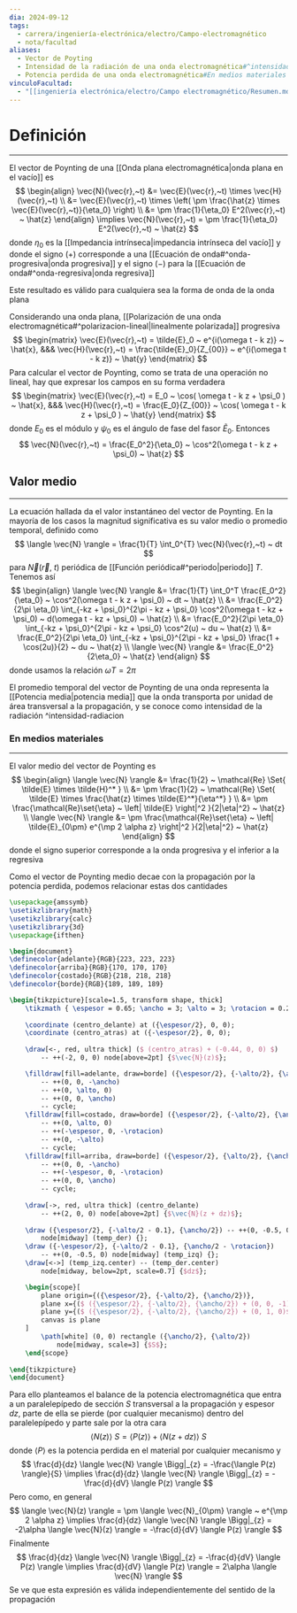 ```yaml
---
dia: 2024-09-12
tags:
  - carrera/ingeniería-electrónica/electro/Campo-electromagnético
  - nota/facultad
aliases:
  - Vector de Poyting
  - Intensidad de la radiación de una onda electromagnética#^intensidad-radiacion
  - Potencia perdida de una onda electromagnética#En medios materiales
vinculoFacultad:
  - "[[ingeniería electrónica/electro/Campo electromagnético/Resumen.md]]"
---
```

# Definición
---
El vector de Poynting de una [[Onda plana electromagnética|onda plana en el vacío]] es $$ \begin{align} 
    \vec{N}(\vec{r},~t) &= \vec{E}(\vec{r},~t) \times \vec{H}(\vec{r},~t) \\
     &= \vec{E}(\vec{r},~t) \times \left( \pm \frac{\hat{z} \times \vec{E}(\vec{r},~t)}{\eta_0} \right) \\
     &= \pm \frac{1}{\eta_0} E^2(\vec{r},~t) ~ \hat{z}
\end{align} \implies \vec{N}(\vec{r},~t) = \pm \frac{1}{\eta_0} E^2(\vec{r},~t) ~ \hat{z} $$ donde $\eta_0$ es la [[Impedancia intrínseca|impedancia intrínseca del vacío]] y donde el signo $(+)$ corresponde a una [[Ecuación de onda#^onda-progresiva|onda progresiva]] y el signo $(-)$ para la [[Ecuación de onda#^onda-regresiva|onda regresiva]]

Este resultado es válido para cualquiera sea la forma de onda de la onda plana

Considerando una onda plana, [[Polarización de una onda electromagnética#^polarizacion-lineal|linealmente polarizada]] progresiva $$ \begin{matrix}
    \vec{E}(\vec{r},~t) = \tilde{E}_0 ~ e^{i(\omega t - k z)} ~ \hat{x}, &&& 
    \vec{H}(\vec{r},~t) = \frac{\tilde{E}_0}{Z_{00}} ~ e^{i(\omega t - k z)} ~ \hat{y}    
\end{matrix} $$
Para calcular el vector de Poynting, como se trata de una operación no lineal, hay que expresar los campos en su forma verdadera $$ \begin{matrix}
    \vec{E}(\vec{r},~t) = E_0 ~ \cos( \omega t - k z + \psi_0 ) ~ \hat{x}, &&& 
    \vec{H}(\vec{r},~t) = \frac{E_0}{Z_{00}} ~ \cos( \omega t - k z + \psi_0 ) ~ \hat{y}
\end{matrix} $$ donde $E_0$ es el módulo y $\psi_0$ es el ángulo de fase del fasor $\tilde{E}_0$. Entonces $$ \vec{N}(\vec{r},~t) = \frac{E_0^2}{\eta_0} ~ \cos^2(\omega t - k z + \psi_0) ~ \hat{z} $$
## Valor medio
---
La ecuación hallada da el valor instantáneo del vector de Poynting. En la mayoría de los casos la magnitud significativa es su valor medio o promedio temporal, definido como $$ \langle \vec{N} \rangle = \frac{1}{T} \int_0^{T} \vec{N}(\vec{r},~t) ~ dt $$ para $\vec{N}(\vec{r},~t)$ periódica de [[Función periódica#^periodo|periodo]] $T$. Tenemos así $$ \begin{align} 
    \langle \vec{N} \rangle &= \frac{1}{T} \int_0^T \frac{E_0^2}{\eta_0} ~ \cos^2(\omega t - k z + \psi_0) ~ dt ~ \hat{z} \\
     &= \frac{E_0^2}{2\pi \eta_0} \int_{-kz + \psi_0}^{2\pi - kz + \psi_0} \cos^2(\omega t - kz + \psi_0) ~ d(\omega t - kz + \psi_0) ~ \hat{z} \\
     &= \frac{E_0^2}{2\pi \eta_0} \int_{-kz + \psi_0}^{2\pi - kz + \psi_0} \cos^2(u) ~ du ~ \hat{z} \\
     &= \frac{E_0^2}{2\pi \eta_0} \int_{-kz + \psi_0}^{2\pi - kz + \psi_0} \frac{1 + \cos(2u)}{2} ~ du ~ \hat{z} \\
    \langle \vec{N} \rangle &= \frac{E_0^2}{2\eta_0} ~ \hat{z}
\end{align} $$ donde usamos la relación $\omega T = 2\pi$

El promedio temporal del vector de Poynting de una onda representa la [[Potencia media|potencia media]] que la onda transporta por unidad de área transversal a la propagación, y se conoce como intensidad de la radiación ^intensidad-radiacion

### En medios materiales
---
El valor medio del vector de Poynting es $$ \begin{align} 
    \langle \vec{N} \rangle &= \frac{1}{2} ~ \mathcal{Re} \Set{ \tilde{E} \times \tilde{H}^* } \\
     &= \pm \frac{1}{2} ~ \mathcal{Re} \Set{ \tilde{E} \times \frac{\hat{z} \times \tilde{E}^*}{\eta^*} } \\
     &= \pm \frac{\mathcal{Re}\set{\eta} ~ \left| \tilde{E} \right|^2 }{2|\eta|^2} ~ \hat{z} \\
    \langle \vec{N} \rangle &= \pm \frac{\mathcal{Re}\set{\eta} ~ \left| \tilde{E}_{0\pm}  e^{\mp 2 \alpha z} \right|^2 }{2|\eta|^2} ~ \hat{z}
\end{align} $$ donde el signo superior corresponde a la onda progresiva y el inferior a la regresiva

Como el vector de Poynting medio decae con la propagación por la potencia perdida, podemos relacionar estas dos cantidades

```tikz
\usepackage{amssymb}
\usetikzlibrary{math}
\usetikzlibrary{calc}
\usetikzlibrary{3d}
\usepackage{ifthen}

\begin{document} 
\definecolor{adelante}{RGB}{223, 223, 223}
\definecolor{arriba}{RGB}{170, 170, 170}
\definecolor{costado}{RGB}{218, 218, 218}
\definecolor{borde}{RGB}{189, 189, 189}

\begin{tikzpicture}[scale=1.5, transform shape, thick]
    \tikzmath { \espesor = 0.65; \ancho = 3; \alto = 3; \rotacion = 0.25; }
    
    \coordinate (centro_delante) at ({\espesor/2}, 0, 0);
    \coordinate (centro_atras) at ({-\espesor/2}, 0, 0);
    
    \draw[<-, red, ultra thick] ($ (centro_atras) + (-0.44, 0, 0) $) 
        -- ++(-2, 0, 0) node[above=2pt] {$\vec{N}(z)$};

    \filldraw[fill=adelante, draw=borde] ({\espesor/2}, {-\alto/2}, {\ancho/2}) 
        -- ++(0, 0, -\ancho)
        -- ++(0, \alto, 0)
        -- ++(0, 0, \ancho)
        -- cycle;
    \filldraw[fill=costado, draw=borde] ({\espesor/2}, {-\alto/2}, {\ancho/2}) 
        -- ++(0, \alto, 0)
        -- ++(-\espesor, 0, -\rotacion)
        -- ++(0, -\alto)
        -- cycle;
    \filldraw[fill=arriba, draw=borde] ({\espesor/2}, {\alto/2}, {\ancho/2}) 
        -- ++(0, 0, -\ancho)
        -- ++(-\espesor, 0, -\rotacion)
        -- ++(0, 0, \ancho)
        -- cycle;
    
    \draw[->, red, ultra thick] (centro_delante) 
        -- ++(2, 0, 0) node[above=2pt] {$\vec{N}(z + dz)$};
        
    \draw ({\espesor/2}, {-\alto/2 - 0.1}, {\ancho/2}) -- ++(0, -0.5, 0)
        node[midway] (temp_der) {};
    \draw ({-\espesor/2}, {-\alto/2 - 0.1}, {\ancho/2 - \rotacion}) 
        -- ++(0, -0.5, 0) node[midway] (temp_izq) {};
    \draw[<->] (temp_izq.center) -- (temp_der.center)
        node[midway, below=2pt, scale=0.7] {$dz$};

    \begin{scope}[
        plane origin={({\espesor/2}, {-\alto/2}, {\ancho/2})},
        plane x={($ ({\espesor/2}, {-\alto/2}, {\ancho/2}) + (0, 0, -1)$)},
        plane y={($ ({\espesor/2}, {-\alto/2}, {\ancho/2}) + (0, 1, 0)$)},
        canvas is plane
    ]
        \path[white] (0, 0) rectangle ({\ancho/2}, {\alto/2})
            node[midway, scale=3] {$S$};
    \end{scope}
    
\end{tikzpicture}
\end{document}
```

Para ello planteamos el balance de la potencia electromagnética que entra a un paralelepípedo de sección $S$ transversal a la propagación y espesor $dz$, parte de ella se pierde (por cualquier mecanismo) dentro del paralelepípedo y parte sale por la otra cara $$ \langle N(z) \rangle ~ S = \langle P(z) \rangle + \langle N(z + dz) \rangle ~ S $$ donde $\langle P \rangle$ es la potencia perdida en el material por cualquier mecanismo y $$ \frac{d}{dz} \langle \vec{N} \rangle \Bigg|_{z} = -\frac{\langle P(z) \rangle}{S} \implies  \frac{d}{dz} \langle \vec{N} \rangle \Bigg|_{z} = -\frac{d}{dV} \langle P(z) \rangle $$
Pero como, en general $$ \langle \vec{N}(z) \rangle = \pm \langle \vec{N}_{0\pm} \rangle ~ e^{\mp 2 \alpha z} \implies \frac{d}{dz} \langle \vec{N} \rangle \Bigg|_{z} = -2\alpha \langle \vec{N}(z) \rangle =  -\frac{d}{dV} \langle P(z) \rangle $$
Finalmente $$ \frac{d}{dz} \langle \vec{N} \rangle \Bigg|_{z} = -\frac{d}{dV} \langle P(z) \rangle \implies \frac{d}{dV} \langle P(z) \rangle = 2\alpha \langle \vec{N} \rangle $$
Se ve que esta expresión es válida independientemente del sentido de la propagación